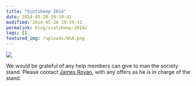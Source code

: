 ```yaml
---
title: "Scotsheep 2014"
date: 2014-05-28 19:39:41
modified: 2014-05-28 19:39:41
permalink: blog/scotsheep-2014/
tags: []
featured_img: /uploads/NSA.png
---
```


![](/uploads/NSA.png)

We would be grateful of any help members can give to man the society stand. Please contact [James Royan](mailto:j.royan@sky.com), with any offers as he is in charge of the stand.
